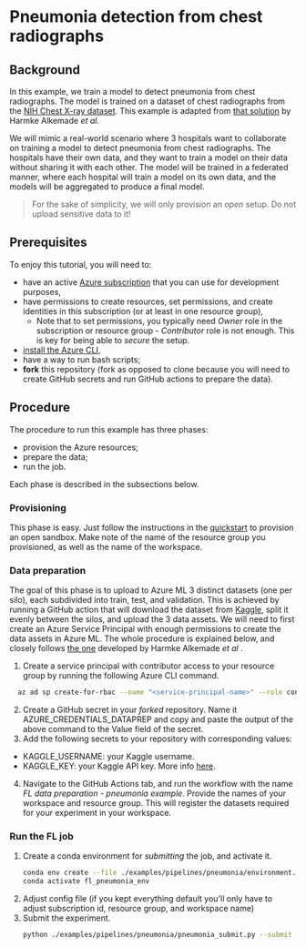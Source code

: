 # Pneumonia detection from chest radiographs

## Background
In this example, we train a model to detect pneumonia from chest radiographs. The model is trained on a dataset of chest radiographs from the [NIH Chest X-ray dataset](https://www.kaggle.com/nih-chest-xrays/data). This example is adapted from [that solution](https://github.com/Azure/medical-imaging/tree/main/federated-learning) by Harmke Alkemade _et al._

We will mimic a real-world scenario where 3 hospitals want to collaborate on training a model to detect pneumonia from chest radiographs. The hospitals have their own data, and they want to train a model on their data without sharing it with each other. The model will be trained in a federated manner, where each hospital will train a model on its own data, and the models will be aggregated to produce a final model.

> For the sake of simplicity, we will only provision an _open_ setup. Do not upload sensitive data to it! 

## Prerequisites
To enjoy this tutorial, you will need to:
- have an active [Azure subscription](https://azure.microsoft.com) that you can use for development purposes,
- have permissions to create resources, set permissions, and create identities in this subscription (or at least in one resource group),
  - Note that to set permissions, you typically need _Owner_ role in the subscription or resource group - _Contributor_ role is not enough. This is key for being able to _secure_ the setup.
- [install the Azure CLI](https://learn.microsoft.com/en-us/cli/azure/install-azure-cli),
- have a way to run bash scripts;
- **fork** this repository (fork as opposed to clone because you will need to create GitHub secrets and run GitHub actions to prepare the data).

## Procedure
The procedure to run this example  has three phases:
- provision the Azure resources;
- prepare the data;
- run the job.

Each phase is described in the subsections below.

### Provisioning
This phase is easy. Just follow the instructions in the [quickstart](../quickstart.md) to provision an open sandbox. Make note of the name of the resource group you provisioned, as well as the name of the workspace.

### Data preparation
The goal of this phase is to upload to Azure ML 3 distinct datasets (one per silo), each subdivided into train, test, and validation. This is achieved by running a GitHub action that will download the dataset from [Kaggle](https://www.kaggle.com/datasets/paultimothymooney/chest-xray-pneumonia), split it evenly between the silos, and upload the 3 data assets. We will need to first create an Azure Service Principal with enough permissions to create the data assets in Azure ML. The whole procedure is explained below, and closely follows [the one](https://github.com/Azure/medical-imaging/blob/main/federated-learning/README.md#1-prepare-your-experiment) developed by Harmke Alkemade _et al_ .

1. Create a service principal with contributor access to your resource group by running the following Azure CLI command.
```bash
  az ad sp create-for-rbac --name "<service-principal-name>" --role contributor --scopes /subscriptions/<subscription-id>/resourceGroups/<your-resource-group-name> --sdk-auth
```
2. Create a GitHub secret in your _forked_ repository. Name it AZURE_CREDENTIALS_DATAPREP and copy and paste the output of the above command to the Value field of the secret.
3. Add the following secrets to your repository with corresponding values:
  - KAGGLE_USERNAME: your Kaggle username.
  - KAGGLE_KEY: your Kaggle API key. More info [here](https://www.kaggle.com/docs/api).
4. Navigate to the GitHub Actions tab, and run the workflow with the name *FL data preparation - pneumonia example*. Provide the names of your workspace and resource group. This will register the datasets required for your experiment in your workspace.

### Run the FL job

1. Create a conda environment for _submitting_ the job, and activate it.
   ```bash
   conda env create --file ./examples/pipelines/pneumonia/environment.yml
   conda activate fl_pneumonia_env
   ```
2. Adjust config file (if you kept everything default you'll only have to adjust subscription id, resource group, and workspace name)
3. Submit the experiment.
   ```bash
   python ./examples/pipelines/pneumonia/pneumonia_submit.py --submit
   ```